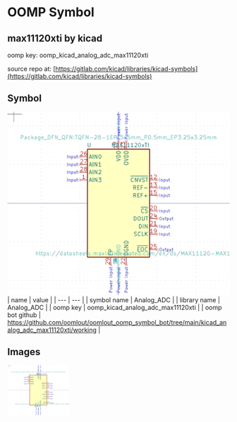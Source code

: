 # OOMP Symbol  
## max11120xti  by kicad  
  
oomp key: oomp_kicad_analog_adc_max11120xti  
  
source repo at: [https://gitlab.com/kicad/libraries/kicad-symbols](https://gitlab.com/kicad/libraries/kicad-symbols)  
## Symbol  
  
[![working.png](working_600.png)](working.png)  
| name | value | 
| --- | --- | 
| symbol name | Analog_ADC | 
| library name | Analog_ADC | 
| oomp key | oomp_kicad_analog_adc_max11120xti | 
| oomp bot github | https://github.com/oomlout/oomlout_oomp_symbol_bot/tree/main/kicad_analog_adc_max11120xti/working | 
## Images  
  
[![working.png](working_140.png)](working.png)  
